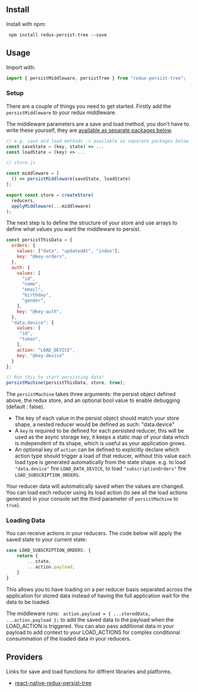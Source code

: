 ## Install

Install with npm:
```
 npm install redux-persist-tree --save
```

## Usage

Import with:

```js
import { persistMiddleware, persistTree } from "redux-persist-tree";
```

### Setup

There are a couple of things you need to get started. Firstly add the `persistMiddleware` to your redux middleware.

The middleware parameters are a save and load method, you don't have to write these yourself, they are [available as separate packages below](#providers).

```js
// e.g. save and load methods -> available as separate packages below
const saveState = (key, state) => ...
const loadState = (key) => ...

// store.js

const middleware = [
  () => persistMiddleware(saveState, loadState)
];

export const store = createStore(
  reducers,
  applyMiddleware(...middleware)
);
```

The next step is to define the structure of your store and use arrays to define what values you want the middleware to persist.

```js
const persistThisData = {
  orders: {
    values: ["data", "updatedAt", "index"],
    key: "@key-orders",
  },
  auth: {
    values: [
      "id",
      "name",
      "email",
      "birthday",
      "gender",
    ],
    key: "@key-auth",
  },
  "data.device": {
    values: [
     "id",
     "token",
    ],
    action: "LOAD_DEVICE",
    key: "@key-device"
  }
};

// Run this to start persisting data!
persistMachine(persistThisData, store, true);

```

The `persistMachine` takes three arguments: the persist object defined above, the redux store, and an optional bool value to enable debugging (default : false).

- The key of each value in the persist object should match your store shape, a nested reducer would be defined as such: "data.device"
- A `key` is required to be defined for each persisted reducer, this will be used as the async storage key, it keeps a static map of your data which is independent of its shape, which is useful as your application grows.
- An optional key of `action` can be defined to explicitly declare which action type should trigger a load of that reducer, without this value each load type is generated automatically from the state shape. e.g. to load `"data.device"` fire `LOAD_DATA_DEVICE`, to load `"subscriptionOrders"` fire  `LOAD_SUBSCRIPTION_ORDERS`.

Your reducer data will automatically saved when the values are changed. You can load each reducer using its load action (to see all the load actions generated in your console set the third parameter of `persistMachine` to `true`).

### Loading Data

You can receive actions in your reducers. The code below will apply the saved state to your current state:

```js
case LOAD_SUBSCRIPTION_ORDERS: {
    return {
        ...state,
        ...action.payload,
    }
}
```

This allows you to have loading on a per reducer basis separated across the application for stored data instead of having the full application wait for the data to be loaded.

The middleware runs: `` action.payload = { ...storedData, ...action.payload };`` to add the saved data to the payload when the LOAD_ACTION is triggered. You can also pass additional data in your payload to add context to your LOAD_ACTIONS for complex conditional consummation of the loaded data in your reducers.

## Providers

Links for save and load functions for diffrent libraries and platforms.

- [react-native-redux-persist-tree](https://github.com/lukebrandonfarrell/react-native-redux-persist-tree/blob/master/index.js)
